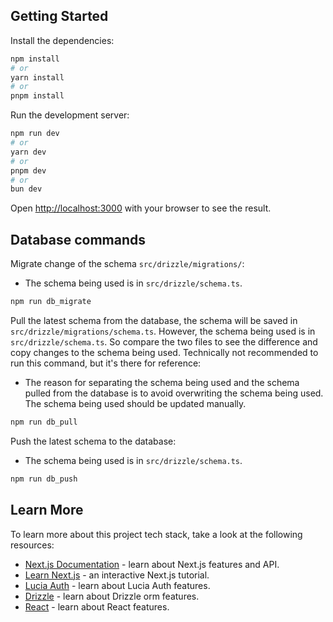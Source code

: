 ## Getting Started

Install the dependencies:

```bash
npm install
# or
yarn install
# or
pnpm install
```


Run the development server:

```bash
npm run dev
# or
yarn dev
# or
pnpm dev
# or
bun dev
```

Open [http://localhost:3000](http://localhost:3000) with your browser to see the result.


## Database commands

Migrate change of the schema `src/drizzle/migrations/`:
   - The schema being used is in `src/drizzle/schema.ts`.
```bash
npm run db_migrate
```

Pull the latest schema from the database, the schema will be saved in `src/drizzle/migrations/schema.ts`. However, the schema being used is in `src/drizzle/schema.ts`. So compare the two files to see the difference and copy changes to the schema being used. Technically not recommended to run this command, but it's there for reference:
   - The reason for separating the schema being used and the schema pulled from the database is to avoid overwriting the schema being used. The schema being used should be updated manually.
```bash
npm run db_pull
```

Push the latest schema to the database:
   - The schema being used is in `src/drizzle/schema.ts`.
```bash
npm run db_push
```

## Learn More

To learn more about this project tech stack, take a look at the following resources:

- [Next.js Documentation](https://nextjs.org/docs) - learn about Next.js features and API.
- [Learn Next.js](https://nextjs.org/learn) - an interactive Next.js tutorial.
- [Lucia Auth](https://lucia-auth.com/) - learn about Lucia Auth features.
- [Drizzle](https://orm.drizzle.team/docs/overview) - learn about Drizzle orm features.
- [React](https://react.dev/reference/react) - learn about React features.
